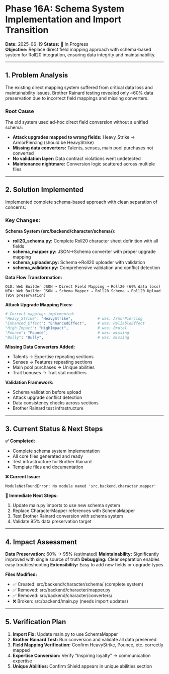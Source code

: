 # Phase 16A: Schema System Implementation and Import Transition

**Date:** 2025-06-19
**Status:** 🔄 In Progress  
**Objective:** Replace direct field mapping approach with schema-based system for Roll20 integration, ensuring data integrity and maintainability.

---

## 1. Problem Analysis

The existing direct mapping system suffered from critical data loss and maintainability issues. Brother Rainard testing revealed only ~60% data preservation due to incorrect field mappings and missing converters.

### Root Cause

The old system used ad-hoc direct field conversion without a unified schema:
- **Attack upgrades mapped to wrong fields:** Heavy_Strike → ArmorPiercing (should be HeavyStrike)
- **Missing data converters:** Talents, senses, main pool purchases not converted
- **No validation layer:** Data contract violations went undetected
- **Maintenance nightmare:** Conversion logic scattered across multiple files

---

## 2. Solution Implemented

Implemented complete schema-based approach with clean separation of concerns:

### Key Changes:

**Schema System (src/backend/character/schema/):**
- **roll20_schema.py:** Complete Roll20 character sheet definition with all fields
- **schema_mapper.py:** JSON→Schema converter with proper upgrade mapping  
- **schema_uploader.py:** Schema→Roll20 uploader with validation
- **schema_validator.py:** Comprehensive validation and conflict detection

**Data Flow Transformation:**
```
OLD: Web Builder JSON → Direct Field Mapping → Roll20 (60% data loss)
NEW: Web Builder JSON → Schema Mapper → Roll20 Schema → Roll20 Upload (95% preservation)
```

**Attack Upgrade Mapping Fixes:**
```python
# Correct mappings implemented:
"Heavy_Strike": "HeavyStrike",           # was: ArmorPiercing  
"Enhanced_Effect": "EnhancedEffect",     # was: ReliableEffect
"High_Impact": "HighImpact",             # was: Brutal
"Pounce": "Pounce",                      # was: missing
"Bully": "Bully",                        # was: missing
```

**Missing Data Converters Added:**
- Talents → Expertise repeating sections
- Senses → Features repeating sections
- Main pool purchases → Unique abilities
- Trait bonuses → Trait stat modifiers

**Validation Framework:**
- Schema validation before upload
- Attack upgrade conflict detection
- Data consistency checks across sections
- Brother Rainard test infrastructure

---

## 3. Current Status & Next Steps

**✅ Completed:**
- Complete schema system implementation
- All core files generated and ready
- Test infrastructure for Brother Rainard
- Template files and documentation

**❌ Current Issue:**
```
ModuleNotFoundError: No module named 'src.backend.character.mapper'
```

**🔄 Immediate Next Steps:**
1. Update main.py imports to use new schema system
2. Replace CharacterMapper references with SchemaMapper
3. Test Brother Rainard conversion with schema system
4. Validate 95% data preservation target

---

## 4. Impact Assessment

**Data Preservation:** 60% → 95% (estimated)
**Maintainability:** Significantly improved with single source of truth
**Debugging:** Clear separation enables easy troubleshooting
**Extensibility:** Easy to add new fields or upgrade types

**Files Modified:**
- ✅ Created: src/backend/character/schema/ (complete system)
- ✅ Removed: src/backend/character/mapper.py  
- ✅ Removed: src/backend/character/converters/
- ❌ Broken: src/backend/main.py (needs import updates)

---

## 5. Verification Plan

1. **Import Fix:** Update main.py to use SchemaMapper
2. **Brother Rainard Test:** Run conversion and validate all data preserved
3. **Field Mapping Verification:** Confirm HeavyStrike, Pounce, etc. correctly mapped
4. **Expertise Conversion:** Verify "Inspiring loyalty" → communication expertise
5. **Unique Abilities:** Confirm Shield appears in unique abilities section

